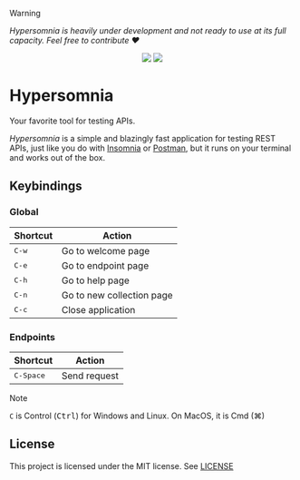 <!-- prettier-ignore -->
> [!WARNING]
> _Hypersomnia is heavily under development and not ready to use at its full
> capacity. Feel free to contribute :heart:_

<div style="text-align: center;">
  <image src="./docs/images/welcome.png" />
  <image src="https://goreportcard.com/badge/github.com/HicaroD/hypersomnia" />
</div>

# Hypersomnia

Your favorite tool for testing APIs.

_Hypersomnia_ is a simple and blazingly fast application for testing REST APIs,
just like you do with [Insomnia](https://insomnia.rest/) or
[Postman](https://www.postman.com/), but it runs on your terminal and works out
of the box.

## Keybindings

### Global

| Shortcut       | Action                    |
| -------------- | ------------------------- |
| <kbd>C-w</kbd> | Go to welcome page        |
| <kbd>C-e</kbd> | Go to endpoint page       |
| <kbd>C-h</kbd> | Go to help page           |
| <kbd>C-n</kbd> | Go to new collection page |
| <kbd>C-c</kbd> | Close application         |

### Endpoints

| Shortcut           | Action       |
| ------------------ | ------------ |
| <kbd>C-Space</kbd> | Send request |

<!-- prettier-ignore -->
> [!NOTE]
> `C` is Control (<kbd>Ctrl</kbd>) for Windows and Linux. On MacOS, it is Cmd
> (⌘)

## License

This project is licensed under the MIT license. See [LICENSE](./LICENSE)
